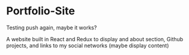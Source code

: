 # Portfolio-Site
Testing push again, maybe it works?

A website built in React and Redux to display and about section, Github projects, and links to my social networks (maybe display content)
